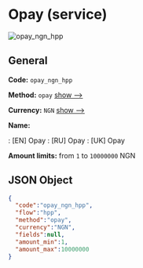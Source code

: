 
# Opay (service) 
![opay_ngn_hpp](https://static.openfintech.io/payment_methods/opay_ngn_hpp/logo.svg?w=400&c=v0.59.26#w200)  

## General 
 
**Code:** `opay_ngn_hpp` 
 
**Method:** `opay` 
 [show -->](/payment-methods/opay/) 
 
**Currency:** `NGN` [show -->](/currencies/NGN/) 
 
**Name:** 
 
:	[EN] Opay 
:	[RU] Opay 
:	[UK] Opay 
 
**Amount limits:** from `1` to `10000000` NGN 

## JSON Object 

```json
{
  "code":"opay_ngn_hpp",
  "flow":"hpp",
  "method":"opay",
  "currency":"NGN",
  "fields":null,
  "amount_min":1,
  "amount_max":10000000
}
```  
